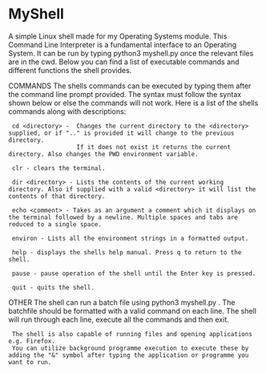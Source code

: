 # MyShell
A simple Linux shell made for my Operating Systems module.
This Command Line Interpreter is a fundamental interface to an Operating System.
It can be run by typing python3 myshell.py once the relevant files are in the cwd. Below you can find a list of executable commands and different functions the shell provides.

COMMANDS
     The shells commands can be executed by typing them after the command line prompt provided. The syntax must follow the syntax shown below or else the
     commands will not work.
     Here is a list of the shells commands along with descriptions:

     cd <directory> -  Changes the current directory to the <directory> supplied, or if ".." is provided it will change to the previous directory. 
                       If it does not exist it returns the current directory. Also changes the PWD environment variable.

     clr - clears the terminal.

     dir <directory> - Lists the contents of the current working directory. Also if supplied with a valid <directory> it will list the contents of that directory.

     echo <comment> - Takes as an argument a comment which it displays on the terminal followed by a newline. Multiple spaces and tabs are reduced to a single space.

     environ - Lists all the environment strings in a formatted output.

     help - displays the shells help manual. Press q to return to the shell.

     pause - pause operation of the shell until the Enter key is pressed.

     quit - quits the shell.

OTHER
     The shell can run a batch file using python3 myshell.py <batchfile>.
     The batchfile should be formatted with a valid command on each line.
     The shell will run through each line, execute all the commands and then exit.
     
     The shell is also capable of running files and opening applications e.g. Firefox. 
     You can utilize background programme execution to execute these by adding the "&" symbol after typing the application or programme you want to run.
